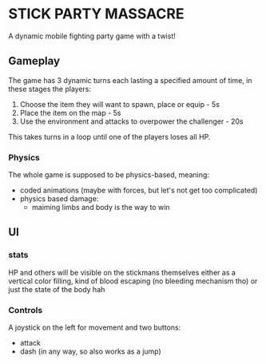 # STICK PARTY MASSACRE

A dynamic mobile fighting party game with a twist!

## Gameplay

The game has 3 dynamic turns each lasting a specified amount of time, in these stages the players:

1. Choose the item they will want to spawn, place or equip - 5s
2. Place the item on the map - 5s
3. Use the environment and attacks to overpower the challenger - 20s

This takes turns in a loop until one of the players loses all HP.

### Physics

The whole game is supposed to be physics-based, meaning:

- coded animations (maybe with forces, but let's not get too complicated)
- physics based damage:
  - maiming limbs and body is the way to win

## UI

### stats

HP and others will be visible on the stickmans themselves either as a vertical color filling, kind of blood escaping (no bleeding mechanism tho) or just the state of the body hah

### Controls

A joystick on the left for movement and two buttons:

- attack
- dash (in any way, so also works as a jump)
